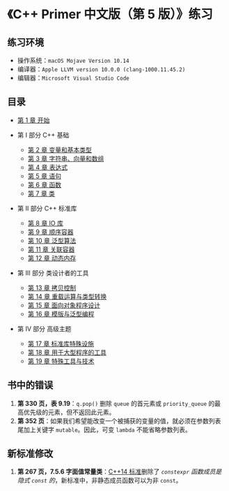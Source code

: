 # 《C++ Primer 中文版（第 5 版）》练习



## 练习环境

- 操作系统：`macOS Mojave Version 10.14`
- 编译器：`Apple LLVM version 10.0.0 (clang-1000.11.45.2)`
- 编辑器：`Microsoft Visual Studio Code`



## 目录

- [第 1 章 开始](第%201%20章%20开始/第%201%20章%20开始.md)
- 第 I 部分 C++ 基础
  - [第 2 章 变量和基本类型](第%202%20章%20变量和基本类型/第%202%20章%20变量和基本类型.md)
  - [第 3 章 字符串、向量和数组](第%203%20章%20字符串、向量和数组/第%203%20章%20字符串、向量和数组.md)
  - [第 4 章 表达式](第%204%20章%20表达式/第%204%20章%20表达式.md)
  - [第 5 章 语句](第%205%20章%20语句/第%205%20章%20语句.md)
  - [第 6 章 函数](第%206%20章%20函数/第%206%20章%20函数.md)
  - [第 7 章 类](第%207%20章%20类/第%207%20章%20类.md)

- 第 II 部分 C++ 标准库
  - [第 8 章 IO 库](第%208%20章%20IO%20库/第%208%20章%20IO%20库.md)
  - [第 9 章 顺序容器](第%209%20章%20顺序容器/第%209%20章%20顺序容器.md)
  - [第 10 章 泛型算法](第%2010%20章%20泛型算法/第%2010%20章%20泛型算法.md)
  - [第 11 章 关联容器](第%2011%20章%20关联容器/第%2011%20章%20关联容器.md)
  - [第 12 章 动态内存](第%2012%20章%20动态内存/第%2012%20章%20动态内存.md)
- 第 III 部分 类设计者的工具
  - [第 13 章 拷贝控制](第%2013%20章%20拷贝控制/第%2013%20章%20拷贝控制.md)
  - [第 14 章 重载运算与类型转换](第%2014%20章%20重载运算与类型转换/第%2014%20章%20重载运算与类型转换.md)
  - [第 15 章 面向对象程序设计](第%2015%20章%20面向对象程序设计/第%2015%20章%20面向对象程序设计.md)
  - [第 16 章 模版与泛型编程](第%2016%20章%20模版与泛型编程/第%2016%20章%20模版与泛型编程.md)
- 第 IV 部分 高级主题
  - [第 17 章 标准库特殊设施](第%2017%20章%20标准库特殊设施/第%2017%20章%20标准库特殊设施.md)
  - [第 18 章 用于大型程序的工具](第%2018%20章%20用于大型程序的工具/第%2018%20章%20用于大型程序的工具.md)
  - [第 19 章 特殊工具与技术](第%2019%20章%20特殊工具与技术/第%2019%20章%20特殊工具与技术.md)
  



## 书中的错误

1. **第 330 页，表 9.19**：`q.pop()` 删除 `queue` 的首元素或 `priority_queue` 的最高优先级的元素，但不返回此元素。
2. **第 352 页**：如果我们希望能改变一个被捕获的变量的值，就必须在参数列表尾加上关键字 `mutable`。因此，可变 `lambda` 不能省略参数列表。



## 新标准修改

1. **第 267 页，7.5.6 字面值常量类**：[C++14 标准](https://zh.wikipedia.org/zh-hans/C%2B%2B14)删除了 *`constexpr` 函数成员是隐式 `const` 的*，新标准中，非静态成员函数可以为非 `const`。
